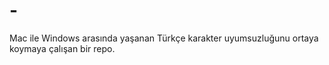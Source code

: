 # -
Mac ile Windows arasında yaşanan Türkçe karakter uyumsuzluğunu ortaya koymaya çalışan bir repo.
